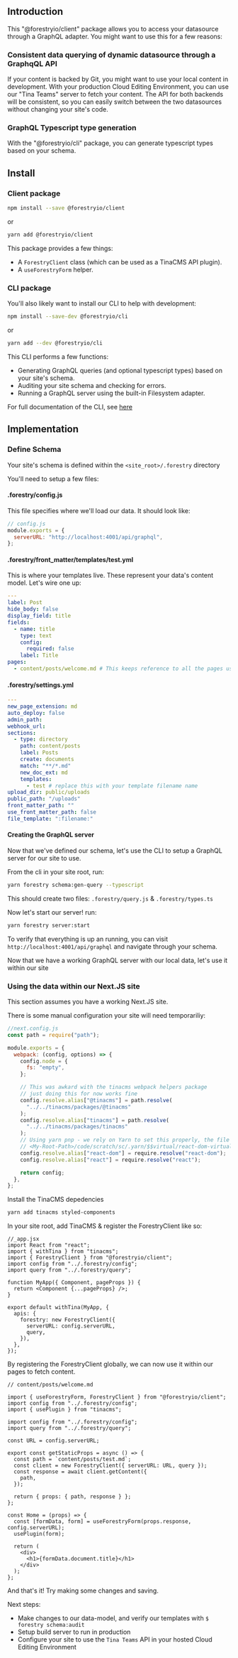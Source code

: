 ## Introduction

This "@forestryio/client" package allows you to access your datasource through a GraphQL adapter.
You might want to use this for a few reasons:

### Consistent data querying of dynamic datasource through a GraphqQL API

If your content is backed by Git, you might want to use your local content in development. With your production Cloud Editing Environment, you can use our "Tina Teams" server to fetch your content. The API for both backends will be consistent, so you can easily switch between the two datasources without changing your site's code.

### GraphQL Typescript type generation

With the "@forestryio/cli" package, you can generate typescript types based on your schema.

## Install

### Client package

```bash
npm install --save @forestryio/client
```

or

```bash
yarn add @forestryio/client
```

This package provides a few things:

- A `ForestryClient` class (which can be used as a TinaCMS API plugin).
- A `useForestryForm` helper.

### CLI package

You'll also likely want to install our CLI to help with development:

```bash
npm install --save-dev @forestryio/cli
```

or

```bash
yarn add --dev @forestryio/cli
```

This CLI performs a few functions:

- Generating GraphQL queries (and optional typescript types) based on your site's schema.
- Auditing your site schema and checking for errors.
- Running a GraphQL server using the built-in Filesystem adapter.

For full documentation of the CLI, see [here](https://github.com/forestryio/graphql-demo/tree/client-documentation/packages/cli)

## Implementation

### Define Schema

Your site's schema is defined within the `<site_root>/.forestry` directory

You'll need to setup a few files:

#### .forestry/config.js

This file specifies where we'll load our data. It should look like:

```js
// config.js
module.exports = {
  serverURL: "http://localhost:4001/api/graphql",
};
```

#### .forestry/front_matter/templates/test.yml

This is where your templates live. These represent your data's content model.
Let's wire one up:

```yml
---
label: Post
hide_body: false
display_field: title
fields:
  - name: title
    type: text
    config:
      required: false
    label: Title
pages:
  - content/posts/welcome.md # This keeps reference to all the pages using this template
```

#### .forestry/settings.yml

```yml
---
new_page_extension: md
auto_deploy: false
admin_path:
webhook_url:
sections:
  - type: directory
    path: content/posts
    label: Posts
    create: documents
    match: "**/*.md"
    new_doc_ext: md
    templates:
      - test # replace this with your template filename name
upload_dir: public/uploads
public_path: "/uploads"
front_matter_path: ""
use_front_matter_path: false
file_template: ":filename:"
```

#### Creating the GraphQL server

Now that we've defined our schema, let's use the CLI to setup a GraphQL server for our site to use.

From the cli in your site root, run:

```bash
yarn forestry schema:gen-query --typescript
```

This should create two files:
`.forestry/query.js` & `.forestry/types.ts`

Now let's start our server! run:

```bash
yarn forestry server:start
```

To verify that everything is up an running, you can visit `http://localhost:4001/api/graphql` and navigate through your schema.

Now that we have a working GraphQL server with our local data, let's use it within our site

### Using the data within our Next.JS site

This section assumes you have a working Next.JS site.

There is some manual configuration your site will need temporariliy:

```js
//next.config.js
const path = require("path");

module.exports = {
  webpack: (config, options) => {
    config.node = {
      fs: "empty",
    };

    // This was awkard with the tinacms webpack helpers package
    // just doing this for now works fine
    config.resolve.alias["@tinacms"] = path.resolve(
      "../../tinacms/packages/@tinacms"
    );
    config.resolve.alias["tinacms"] = path.resolve(
      "../../tinacms/packages/tinacms"
    );
    // Using yarn pnp - we rely on Yarn to set this properly, the file ends up looking like
    // <My-Root-Path>/code/scratch/sc/.yarn/$$virtual/react-dom-virtual-e706100de8/0/cache/react-dom-npm-16.13.1-b0abd8a83a-2.zip/node_modules/react-dom/index.js
    config.resolve.alias["react-dom"] = require.resolve("react-dom");
    config.resolve.alias["react"] = require.resolve("react");

    return config;
  },
};
```

Install the TinaCMS depedencies

```bash
yarn add tinacms styled-components
```

In your site root, add TinaCMS & register the ForestryClient like so:

```tsx
//_app.jsx
import React from "react";
import { withTina } from "tinacms";
import { ForestryClient } from "@forestryio/client";
import config from "../.forestry/config";
import query from "../.forestry/query";

function MyApp({ Component, pageProps }) {
  return <Component {...pageProps} />;
}

export default withTina(MyApp, {
  apis: {
    forestry: new ForestryClient({
      serverURL: config.serverURL,
      query,
    }),
  },
});
```

By registering the ForestryClient globally, we can now use it within our pages to fetch content.

```tsx
// content/posts/welcome.md

import { useForestryForm, ForestryClient } from "@forestryio/client";
import config from "../.forestry/config";
import { usePlugin } from "tinacms";

import config from "../.forestry/config";
import query from "../.forestry/query";

const URL = config.serverURL;

export const getStaticProps = async () => {
  const path = `content/posts/test.md`;
  const client = new ForestryClient({ serverURL: URL, query });
  const response = await client.getContent({
    path,
  });

  return { props: { path, response } };
};

const Home = (props) => {
  const [formData, form] = useForestryForm(props.response, config.serverURL);
  usePlugin(form);

  return (
    <div>
      <h1>{formData.document.title}</h1>
    </div>
  );
};
```

And that's it! Try making some changes and saving.

Next steps:

- Make changes to our data-model, and verify our templates with `$ forestry schema:audit`
- Setup build server to run in production
- Configure your site to use the `Tina Teams` API in your hosted Cloud Editing Environment
